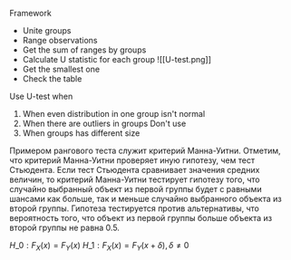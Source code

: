 Framework
- Unite groups 
- Range observations
- Get the sum of ranges by groups 
- Calculate U statistic for each group
![[U-test.png]]
- Get the smallest one
- Check the table

Use U-test when 
1. When even distribution in one group isn't normal
2. When there are outliers in groups
Don't use 
1. When groups has different size

Примером рангового теста служит критерий Манна-Уитни. Отметим, что критерий Манна-Уитни проверяет иную гипотезу, чем тест Стьюдента. Если тест Стьюдента сравнивает значения средних величин, то критерий Манна-Уитни тестирует гипотезу того, что случайно выбранный объект из первой группы будет с равными шансами как больше, так и меньше случайно выбранного объекта из второй группы. Гипотеза тестируется против альтернативы, что вероятность того, что объект из первой группы больше объекта из второй группы не равна 0.5.

$H\_0: F_X(x) = F_Y(x)$
$H\_1: F_X(x) = F_Y(x + δ), \delta \neq 0$
